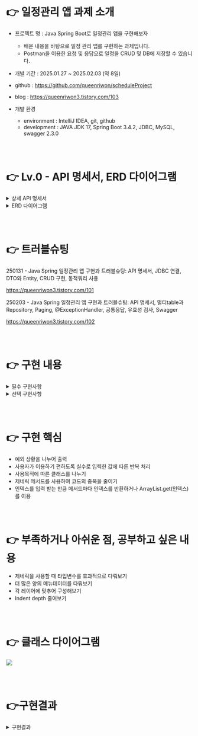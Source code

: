 # 👉 일정관리 앱 과제 소개

* 프로젝트 명 : Java Spring Boot로 일정관리 앱을 구현해보자
    * 배운 내용을 바탕으로 일정 관리 앱를 구현하는 과제입니다.
    * Postman을 이용한 요청 및 응답으로 일정을 CRUD 및 DB에 저장할 수 있습니다.

* 개발 기간 : 2025.01.27 ~ 2025.02.03 (약 8일)

* github : <https://github.com/queenriwon/scheduleProject>
* blog : <https://queenriwon3.tistory.com/103>

* 개발 환경
	* environment : IntelliJ IDEA, git, github
	* development : JAVA JDK 17, Spring Boot 3.4.2, JDBC, MySQL, swagger 2.3.0

<br><br>


# 👉 Lv.0 - API 명세서, ERD 다이어그램


<details>
  <summary>상세 API 명세서</summary>
	
* 상세 API 명세서(설계단계)
  https://flaxen-swan-41e.notion.site/Lv-0-186b649ebbbd80f2a570ccd9ef43adb1
  <img src="https://img1.daumcdn.net/thumb/R1280x0/?scode=mtistory2&fname=https%3A%2F%2Fblog.kakaocdn.net%2Fdn%2FbXXRcj%2FbtsL5lqBqrN%2FDxKeXAU7zx1nhLKZDJuDeK%2Fimg.png">

* 구현 후 API 명세서(`http://localhost:8080/swagger-ui/index.html`)
  <img src="https://img1.daumcdn.net/thumb/R1280x0/?scode=mtistory2&fname=https%3A%2F%2Fblog.kakaocdn.net%2Fdn%2FGSY81%2FbtsL4zXsuOp%2FnRWNJeYIFP0eHfaLtLhLCK%2Fimg.png">
</details>

<details>
  <summary>ERD 다이어그램</summary>

  <img src="https://img1.daumcdn.net/thumb/R1280x0/?scode=mtistory2&fname=https%3A%2F%2Fblog.kakaocdn.net%2Fdn%2FxYBKG%2FbtsL4HVfPsc%2FAAcCXU1yuVXs9mTbNqSkT0%2Fimg.png">
</details>


<br><br>



# 👉 트러블슈팅

250131 - Java Spring 일정관리 앱 구현과 트러블슈팅: API 명세서, JDBC 연결, DTO와 Entity, CRUD 구현, 동적쿼리 사용

<https://queenriwon3.tistory.com/101>

250203 - Java Spring 일정관리 앱 구현과 트러블슈팅: API 명세서, 멀티table과 Repository, Paging, @ExceptionHandler, 공통응답, 유효성 검사, Swagger

<https://queenriwon3.tistory.com/102>



<br><br>


# 👉 구현 내용

<details>
	<summary>필수 구현사항</summary>

* Lv.0
  * README.md에 API 명세서 작성하기
  * README.md에 ERD 다이어그램 작성하기
  * schedule.sql에 테이블 생성에 필요한 쿼리문 작성하기
* Lv.1
  * 일정 작성 구현(할일, 작성자명, 비밀번호, 작성/수정일 저장)
  * 전체 일정 조회(수정일과 작성자명에 따른 일정 목록 조회)
  * 선택 일정 조회
* Lv.2
  * 선택한 일정 수정(비밀번호를 통한 할일, 작성자명 수정)
  * 선택한 일정 삭제(비밀번호를 통해 삭제)
 
</details>

<details>
	<summary>선택 구현사항</summary>

*  Lv.3 (구현)
  * 작성자에 대해 고유 식별자를 부여하여 동명이인을 구분
  * 작성자는 이름, 이메일, 등록일, 수정일 정보를 가지고 있음
  * 작성자 테이블을 생성하고 일정 테이블에 FK를 생성해 연관관계를 설정
* Lv.4 (구현)
  * 페이지네이션을 사용하여 등록된 일정 목록을 페이지 번호와 크기를 기준으로 모두 조회
* Lv.5 (구현)
  * 예외 상황에 대한 처리를 위해 HTTP 상태코드와 에러 메시지를 포함한 정보를 사용하여 예외를 관리
  * 수정 삭제시 요청때 보내는 비밀번호가 일치하지 않을 때 예외 발생
  * 잘못된 정보를 조회하려고 할 때 예외 발생
  * 이미 삭제된 정보를 조회하려고 할 때 예외 발생
* LV.6  (구현)
  * 할일 200자 이내, 필수값 처리
  * 비밀번호는 필수값 처리
  * 이메일 형식이 유효한지 확인
 
</details>


<br><br>




# 👉 구현 핵심
* 예외 상황을 나누어 출력
* 사용자가 이용하기 편하도록 실수로 입력한 값에 따른 반복 처리
* 사용목적에 따른 클래스를 나누기
* 제네릭 메서드를 사용하여 코드의 중복을 줄이기
* 인덱스를 입력 받는 만큼 메서드마다 인덱스를 반환하거나 ArrayList.get(인덱스)를 이용


<br><br>

# 👉 부족하거나 아쉬운 점, 공부하고 싶은 내용
* 제네릭을 사용할 때 타입변수를 효과적으로 다뤄보기
* 더 많은 양의 메뉴데이터를 다뤄보기
* 각 레이어에 맞추어 구성해보기
* Indent depth 줄여보기




<br><br>



# 👉 클래스 다이어그램
<img src="https://img1.daumcdn.net/thumb/R1280x0/?scode=mtistory2&fname=https%3A%2F%2Fblog.kakaocdn.net%2Fdn%2FOFDXG%2FbtsL4Zg2eLI%2FXvCY8T5SFVT0VlLulhHqQk%2Fimg.png">




<br><br>




# 👉구현결과

<details>
<summary>구현결과</summary>

	<details>
		<summary>일정 작성(POST)</summary>
		<img src="https://img1.daumcdn.net/thumb/R1280x0/?scode=mtistory2&fname=https%3A%2F%2Fblog.kakaocdn.net%2Fdn%2Fr4RQc%2FbtsL4AhIv9q%2FMtHRnM4G1u24Phe57CV9H0%2Fimg.png">
		<img src="https://img1.daumcdn.net/thumb/R1280x0/?scode=mtistory2&fname=https%3A%2F%2Fblog.kakaocdn.net%2Fdn%2FsnbFp%2FbtsL52YmTr4%2FWEMhs9MKUl5Jl7mkJLYdHk%2Fimg.png">
	</details>
	
	<details>
		<summary>조건 일정 조회(GET)</summary>
		<img src="https://img1.daumcdn.net/thumb/R1280x0/?scode=mtistory2&fname=https%3A%2F%2Fblog.kakaocdn.net%2Fdn%2FVoIvO%2FbtsL6X9ECea%2FtMrT4DPLt5KBQ1UTEsqiF0%2Fimg.png">	
	</details>
	
	<details>
		<summary>전체 일정 조회(GET)</summary>
		<img src="https://img1.daumcdn.net/thumb/R1280x0/?scode=mtistory2&fname=https%3A%2F%2Fblog.kakaocdn.net%2Fdn%2F4Hiz2%2FbtsL6LhjKu6%2Fe3UdnA3zkXXqWJzEjWjkH0%2Fimg.png">
		<img src="https://img1.daumcdn.net/thumb/R1280x0/?scode=mtistory2&fname=https%3A%2F%2Fblog.kakaocdn.net%2Fdn%2FdZn1zm%2FbtsL6Ln4et0%2FOtdZRf9CkjrTzYzVkn5x71%2Fimg.png">	
	</details>
	
	<details>
		<summary>단일 일정 조회(GET)</summary>
		<img scr="https://img1.daumcdn.net/thumb/R1280x0/?scode=mtistory2&fname=https%3A%2F%2Fblog.kakaocdn.net%2Fdn%2FcJMQci%2FbtsL6qdrZ9s%2F5joydw2vVqenKyaPhwqny1%2Fimg.png">
		<img scr="https://img1.daumcdn.net/thumb/R1280x0/?scode=mtistory2&fname=https%3A%2F%2Fblog.kakaocdn.net%2Fdn%2FFbr04%2FbtsL6t2gzrg%2FIEU5JqthxDGMkFXdfuOlPk%2Fimg.png">
	</details>
	
	
	<details>
		<summary>일정 수정(PATCH)</summary>
		<img scr="https://img1.daumcdn.net/thumb/R1280x0/?scode=mtistory2&fname=https%3A%2F%2Fblog.kakaocdn.net%2Fdn%2FICHlf%2FbtsL50Giikf%2FAC8y6EVGMP2TQq1ROSyoPK%2Fimg.png">
		<img scr="https://img1.daumcdn.net/thumb/R1280x0/?scode=mtistory2&fname=https%3A%2F%2Fblog.kakaocdn.net%2Fdn%2FoWFSK%2FbtsL5A16GUC%2FrpWCSBjpVlCxShcqvlQQwK%2Fimg.png">
	</details>
	
	<details>
		<summary>일정 삭제(DELETE)</summary>
		<img scr="https://img1.daumcdn.net/thumb/R1280x0/?scode=mtistory2&fname=https%3A%2F%2Fblog.kakaocdn.net%2Fdn%2FcnyaJz%2FbtsL52qzqgt%2FtgV2pLwb0akA2vMK0yoBNk%2Fimg.png">
		<img scr="https://img1.daumcdn.net/thumb/R1280x0/?scode=mtistory2&fname=https%3A%2F%2Fblog.kakaocdn.net%2Fdn%2Fb8fo5w%2FbtsL6b8FaEb%2FF51pjDe6hk7D53FdJGAkWK%2Fimg.png">
		<img scr="https://img1.daumcdn.net/thumb/R1280x0/?scode=mtistory2&fname=https%3A%2F%2Fblog.kakaocdn.net%2Fdn%2FUEeZH%2FbtsL6bnlvx1%2FzEkUUrbvOx0NMQSoa65lH1%2Fimg.png">	
	</details>

</details>

